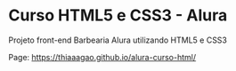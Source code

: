 #
# Curso HTML5 e CSS3 - Alura

Projeto front-end Barbearia Alura utilizando HTML5 e CSS3 

Page: https://thiaaagao.github.io/alura-curso-html/
